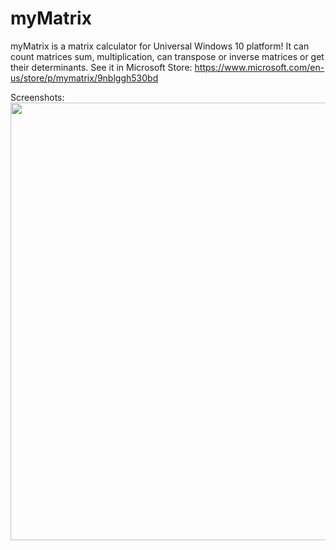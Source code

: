 # myMatrix
myMatrix is a matrix calculator for Universal Windows 10 platform! It can count matrices sum, multiplication, can transpose or inverse matrices or get their determinants. See it in Microsoft Store: https://www.microsoft.com/en-us/store/p/mymatrix/9nblggh530bd

Screenshots:
<br />
<img src="https://i.gyazo.com/645482764a20c07f8985021d89a56710.png" width="700"/>
